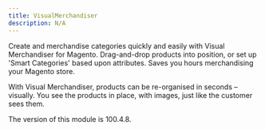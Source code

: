 ```yaml
---
title: VisualMerchandiser
description: N/A
---
```


Create and merchandise categories quickly and easily with Visual Merchandiser for Magento.
Drag-and-drop products into position, or set up 'Smart Categories' based upon attributes.
Saves you hours merchandising your Magento store.

With Visual Merchandiser, products can be re-organised in seconds – visually.
You see the products in place, with images, just like the customer sees them.

<InlineAlert slots="text" />
The version of this module is 100.4.8.
